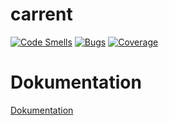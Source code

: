 # carrent

[![Code Smells](https://sonarcloud.io/api/project_badges/measure?project=DrAssimov_carrent&metric=code_smells)](https://sonarcloud.io/summary/new_code?id=DrAssimov_carrent)
[![Bugs](https://sonarcloud.io/api/project_badges/measure?project=DrAssimov_carrent&metric=bugs)](https://sonarcloud.io/summary/new_code?id=DrAssimov_carrent)
[![Coverage](https://sonarcloud.io/api/project_badges/measure?project=DrAssimov_carrent&metric=coverage)](https://sonarcloud.io/summary/new_code?id=DrAssimov_carrent)



# Dokumentation
[Dokumentation](https://github.com/DrAssimov/CarRent/blob/main/docs/index.md)
